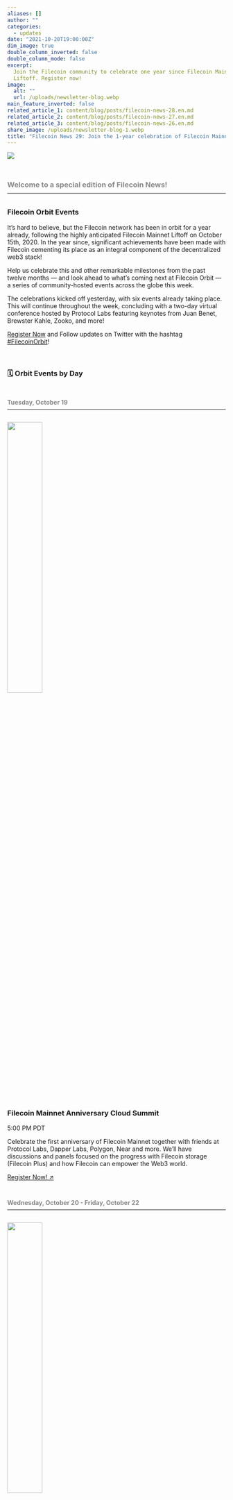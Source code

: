 ```yaml
---
aliases: []
author: ""
categories:
  - updates
date: "2021-10-20T19:00:00Z"
dim_image: true
double_column_inverted: false
double_column_mode: false
excerpt:
  Join the Filecoin community to celebrate one year since Filecoin Mainnet
  Liftoff. Register now!
image:
  alt: ""
  url: /uploads/newsletter-blog.webp
main_feature_inverted: false
related_article_1: content/blog/posts/filecoin-news-28.en.md
related_article_2: content/blog/posts/filecoin-news-27.en.md
related_article_3: content/blog/posts/filecoin-news-26.en.md
share_image: /uploads/newsletter-blog-1.webp
title: "Filecoin News 29: Join the 1-year celebration of Filecoin Mainnet"
---
```


![](/uploads/filecoin-news-29.webp)

<h3 style="margin:3em 0 2em 0;padding-bottom:.5em;color:#888888;border-bottom: 2px solid #808080;"><b>Welcome to a special edition of Filecoin News!</b></h3>

### Filecoin Orbit Events

It’s hard to believe, but the Filecoin network has been in orbit for a year already, following the highly anticipated Filecoin Mainnet Liftoff on October 15th, 2020. In the year since, significant achievements have been made with Filecoin cementing its place as an integral component of the decentralized web3 stack!

Help us celebrate this and other remarkable milestones from the past twelve months — and look ahead to what’s coming next at Filecoin Orbit — a series of community-hosted events across the globe this week.

The celebrations kicked off yesterday, with six events already taking place. This will continue throughout the week, concluding with a two-day virtual conference hosted by Protocol Labs featuring keynotes from Juan Benet, Brewster Kahle, Zooko, and more!

<a href="https://orbit.filecoin.io/">Register Now</a> and Follow updates on Twitter with the hashtag <a href="https://twitter.com/search?q=%23FilecoinOrbit&src=typeahead_click">#FilecoinOrbit</a>!

<br>

### 🗓 Orbit Events by Day

<h4 style="margin:3em 0 2em 0;padding-bottom:.5em;color:#888888;border-bottom: 2px solid #808080;"><b>Tuesday, October 19</b></h4>

<a href="https://mp.weixin.qq.com/s/1Ft1z6MBI5bAt3ic2XUDZA"><img src="/uploads/filecoin-mainnet-anniversary-cloud-summit.webp" style="width:40%;margin-left:0%"></a>

### Filecoin Mainnet Anniversary Cloud Summit

5:00 PM PDT

Celebrate the first anniversary of Filecoin Mainnet together with friends at Protocol Labs, Dapper Labs, Polygon, Near and more. We’ll have discussions and panels focused on the progress with Filecoin storage (Filecoin Plus) and how Filecoin can empower the Web3 world.

<a href="https://mp.weixin.qq.com/s/1Ft1z6MBI5bAt3ic2XUDZA/">Register Now! ↗</a>

<h4 style="margin:3em 0 2em 0;padding-bottom:.5em;color:#888888;border-bottom: 2px solid #808080;"><b>Wednesday, October 20 - Friday, October 22</b></h4>

<a href="https://mp.weixin.qq.com/s/8ulDhvgQrgRQIqIY8UBd_w"><img src="/uploads/unnamed-2.webp" style="width:40%;margin-left:0%"></a>

### 「 矩阵存储 X 雅典娜云池 」- 存储为本，回归初心，再筑辉煌 暨庆祝主网上线1⃣️周年活动

「 知识传递 」

剖析项目原理，阐明IPFS未来价值

详解基础知识，解读生态项目发展

回归存储实际，提升产品业务能力

「 共话经验 」

主网生态建设圆桌会议

「 周年庆典 」

周年庆祝仪式

嘉宾合影留念

<a href="https://mp.weixin.qq.com/s/1Ft1z6MBI5bAt3ic2XUDZA/">Register Now! ↗</a>

<h4 style="margin:3em 0 2em 0;padding-bottom:.5em;color:#888888;border-bottom: 2px solid #808080;"><b>Wednesday, October 20</b></h4>

<a href="https://ipfsjapan.org/filecoin-1th-anniversary/"><img src="/uploads/filecoin1st.webp" style="width:40%;margin-left:0%"></a>

### Filecoin 1st Anniversary

4:00 AM PDT

In October, the first year since Filecoin's mainnet (official service) started, we will hold a special event for the first anniversary. This talk session invites companies that are filecoin storage providers in Japan and companies that are engaged in NFT business utilizing IPFS.

<a href="https://ipfsjapan.org/filecoin-1th-anniversary/">Register Now! ↗</a>

<a href="https://www.eventbrite.com/e/filecoin-orbit-lounge-at-dc-fintech-week-tickets-182039955407"><img src="/uploads/orbit-lounge-dc.webp" style="width:40%;margin-left:0%"></a>

### Filecoin Orbit Lounge at DC Fintech Week

6:30 AM PDT

Join blockchain policy leaders and Filecoin Foundation for morning talks on the benefits of Filecoin for web3 storage and what a decentralized future means for tech policy.

<a href="https://www.eventbrite.com/e/filecoin-orbit-lounge-at-dc-fintech-week-tickets-182039955407">Register Now! ↗</a>

<a href="https://airtable.com/shrF17ZAW1c50lQlm"><img src="/uploads/building-filecoin-yield.webp" style="width:40%;margin-left:0%"></a>

### Building Filecoin Yield Curve

8:00 AM PDT

Discover long-term investment opportunities in Filecoin and discuss building Filecoin yield curve with storage provider and ecosystem partners.

<a href="https://airtable.com/shrF17ZAW1c50lQlm">Register Now! ↗</a>

<img src="/uploads/unnamed-1.webp" style="width:40%;margin-left:0%">

### Filecoin Orbit community event: East and Southeast Europe

8:00 AM PDT

During the first Filecoin community event for East and Southeast Europe, we will celebrate the one year anniversary of the Filecoin Mainnet launch and explore what opportunities exist for European developers in the decentralised storage ecosystem, which tools are being built in order to advance its growth and what lies ahead for this community.

Register Now! ↗

<a href="https://orbit.filecoin.io/"><img src="/uploads/day-2_-enter-the-metaverse-anniversary-of-filecoin-mainnet-launch.webp" style="width:40%;margin-left:0%"></a>

### Enter the Metaverse - Anniversary of Filecoin Mainnet Launch

12:00 PM PDT

Join a two-day event to celebrate the growth of the Filecoin community! The first day will consist of presentations and panelists from the North American community, and the second day will feature an online workshop.

<a href="https://orbit.filecoin.io/">Register Now! ↗</a>

<h4 style="margin:3em 0 2em 0;padding-bottom:.5em;color:#888888;border-bottom: 2px solid #808080;"><b>Thursday, October 21</b></h4>

<img src="/uploads/unnamed-1.webp" style="width:40%;margin-left:0%">

### Welcome To Filecoin: Orbit

10:00 AM PDT

<b>Welcome to Filecoin: Orbit, a two-day virtual conference celebrating the first year of an incredible journey. There has been massive growth throughout the Filecoin ecosystem of developers and users, and new use cases for decentralized storage are attracting major attention and adoption. The community is excited to share what they've been working on and where the ecosystem is headed next.</b>

<a href="https://orbit.filecoin.io/">Register Now! ↗</a>

<a href="https://orbit.filecoin.io/"><img src="/uploads/unpacking-decentralized.webp" style="width:40%;margin-left:0%"></a>

### BAF Presents Unpacking Decentralized Storage

4:00 PM PDT

Join us to learn about the decentralized storage ecosystem and Filecoin. We'll go over how Filecoin turns storage into a commodity, how it lowers storage price, and how its decentralized storage network is designed to preserve humanity’s most important information.

<a href="https://orbit.filecoin.io/">Register Now! ↗</a>

<a href="https://orbit.filecoin.io/"><img src="/uploads/filecoin-what-it-is.webp" style="width:40%;margin-left:0%"></a>

### Filecoin: What It Is and How You Can Use it Today

6:00 PM PDT

Join us to learn about the decentralized storage ecosystem and Filecoin. We'll go over how Filecoin turns storage into a commodity, how it lowers storage price, and how its decentralized storage network is designed to preserve humanity’s most important information.

<a href="https://orbit.filecoin.io/">Register Now! ↗</a>

<h4 style="margin:3em 0 2em 0;padding-bottom:.5em;color:#888888;border-bottom: 2px solid #808080;"><b>Friday, October 22</b></h4>

<a href="https://www.eventbrite.it/e/biglietti-happy-birthday-filecoin-179504782637"><img src="/uploads/happy-birthday-filecoin.webp" style="width:40%;margin-left:0%"></a>

### Happy Birthday Filecoin

1:45 AM PDT

Meet up with Filecoin enthusiasts in Florence including Futurix Lab and Marvel Generation to celebrate one year of Filecoin mainnet and discuss what's next for Filecoin.

<a href="https://www.eventbrite.it/e/biglietti-happy-birthday-filecoin-179504782637">Register Now! ↗</a>

### Filecoin Amsterdam Meetup 2021

2:00 AM PDT

Join the Filecoin Amsterdam Meetup for a celebration of Filecoin Orbit plus an opportunity to take part in a round table discussion on improving European Filecoin collaborations, followed by a dinner. There are limited spots left available, so please email mail@hiddehoogland.nl if you are interested in attending.

<a href="https://www.meetup.com/Munich-IPFS-User-Group/events/281442935//"><img src="/uploads/october-ipfs-filecoin-orbit-meetup.webp" style="width:40%;margin-left:0%"></a>

### October IPFS + Filecoin Orbit Meetup

5:30 AM PDT

It’s been a long time since the last time we've met. There’s a bunch of researchers and developers working on super cool projects involving IPFS/IPLD and libp2p in town, so we thought it’s a good idea to schedule a meetup around the event. More importantly, it also has been a year since the Filecoin mainnet launch, where those technologies play a crucial part and there are several events being organised around the world, as well as virtually. It’s a great idea to have Munich as one of the meeting hubs! So let’s meet again in person. The exact location still needs to be determined, but it will be in the city center.

<a href="https://www.meetup.com/Munich-IPFS-User-Group/events/281442935/">Register Now! ↗</a>

<a href="https://orbit.filecoin.io/"><img src="/uploads/welcome-to-filecoin_-orbit.webp" style="width:40%;margin-left:0%"></a>

### Welcome to Day 2 of Filecoin Orbit

10:00 AM PDT

<b>Welcome back to Filecoin: Orbit, a two-day virtual conference celebrating one-year since Filecoin has been live on mainnet.</b>

<a href="https://orbit.filecoin.io/">Register Now! ↗</a>

<h4 style="margin:3em 0 2em 0;padding-bottom:.5em;color:#888888;border-bottom: 2px solid #808080;"><b>Saturday, October 23</b></h4>

<a href="https://www.eventbrite.com/e/traverse-the-filecoin-orbit-tickets-189575855487"><img src="/uploads/web3-metaverse-traverse-filecoin-orbit.webp" style="width:40%;margin-left:0%"></a>

### Web3 Metaverse Traverse

2:00 AM PDT

Come meet, greet and eat as we explore the wild world of web3 and the opportunities that Filecoin and the underlying IPFS technologies offer. Plus a fireside chat with Binance and Celo on interoperability!

<a href="https://www.eventbrite.com/e/traverse-the-filecoin-orbit-tickets-189575855487/">Register Now! ↗</a>

<a href="https://gdg.community.dev/events/details/google-gdg-warri-presents-filecoin-orbit-events-2021-warri-nigeria/"><img src="/uploads/filecoin-orbit-event-2021-warri.webp" style="width:40%;margin-left:0%"></a>

### Filecoin Orbit Event 2021 Warri

3:00 AM PDT

Join the Filecoin Africa community in celebrating the one-year anniversary of Filecoin Mainnet Launch.

<a href="https://gdg.community.dev/events/details/google-gdg-warri-presents-filecoin-orbit-events-2021-warri-nigeria/">Register Now! ↗</a>

<h3 style="margin:3em 0 2em 0;padding-bottom:.5em;color:#888888;border-bottom: 2px solid #808080;">&nbsp</h3>

### ✊ Get Involved

Head over to the [**Filecoin project on GitHub**](https://github.com/filecoin-project) and be sure to take a look at the [**community resources**](https://github.com/filecoin-project/community). Ask questions in the [**Filecoin Slack**](http://filecoin.io/slack), discuss issues or new ideas in [**the community forum**](https://discuss.filecoin.io/), follow us on WeChat @Filecoin-Official or send us your thoughts [**on Twitter by following @Filecoin**](https://twitter.com/Filecoin).

[**The Filecoin blog**](https://filecoin.io/blog/) and [**YouTube channel**](https://www.youtube.com/channel/UCPyYmtJYQwxM-EUyRUTp5DA) are also great sources of information if you’re just getting started.

To receive this newsletter directly to your inbox, [**subscribe**](https://mailchi.mp/filecoin.io/subscribe)!

